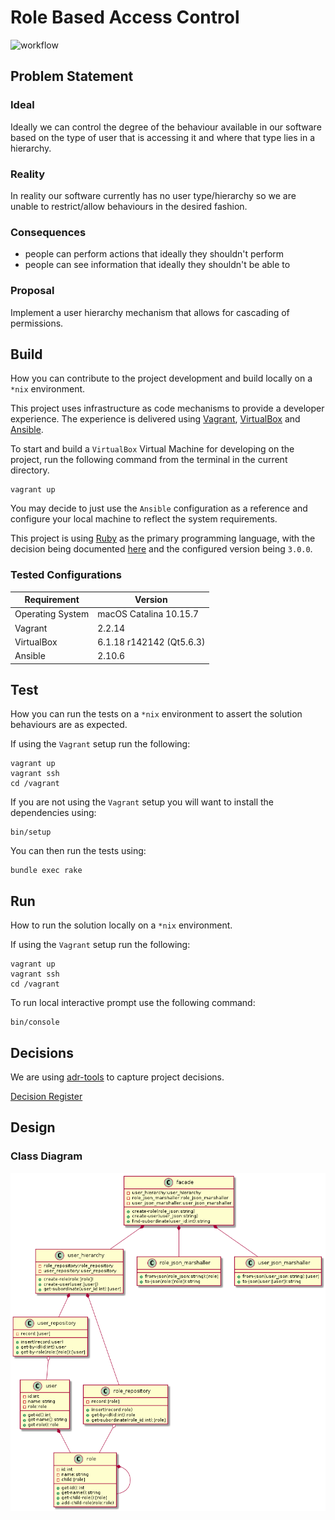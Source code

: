 # Role Based Access Control

![workflow](https://github.com/svo/role-based-access-control/actions/workflows/main.yml/badge.svg)

## Problem Statement

### Ideal

Ideally we can control the degree of the behaviour available in our software based on the type of user that is accessing it and where that type lies in a hierarchy.

### Reality

In reality our software currently has no user type/hierarchy so we are unable to restrict/allow behaviours in the desired fashion.

### Consequences

* people can perform actions that ideally they shouldn't perform
* people can see information that ideally they shouldn't be able to

### Proposal

Implement a user hierarchy mechanism that allows for cascading of permissions.

## Build

How you can contribute to the project development and build locally on a `*nix` environment.

This project uses infrastructure as code mechanisms to provide a developer experience. The experience is delivered using [Vagrant](https://www.vagrantup.com), [VirtualBox](https://www.virtualbox.org) and [Ansible](https://github.com/ansible/ansible).

To start and build a `VirtualBox` Virtual Machine for developing on the project, run the following command from the terminal in the current directory.

```
vagrant up
```

You may decide to just use the `Ansible` configuration as a reference and configure your local machine to reflect the system requirements.

This project is using [Ruby](https://www.ruby-lang.org/en/) as the primary programming language, with the decision being documented [here](documentation/decisions/0002-use-ruby-as-the-programming-language-for-the-project-behaviours.md) and the configured version being `3.0.0`.

### Tested Configurations

| Requirement | Version |
|--|--|
| Operating System | macOS Catalina 10.15.7  |
| Vagrant | 2.2.14 |
| VirtualBox | 6.1.18 r142142 (Qt5.6.3) |
| Ansible | 2.10.6 |

## Test

How you can run the tests on a `*nix` environment to assert the solution behaviours are as expected.

If using the `Vagrant` setup run the following:

```
vagrant up
vagrant ssh
cd /vagrant
```

If you are not using the `Vagrant` setup you will want to install the dependencies using:

```
bin/setup
```

You can then run the tests using:

```
bundle exec rake
```

## Run

How to run the solution locally on a `*nix` environment.

If using the `Vagrant` setup run the following:

```
vagrant up
vagrant ssh
cd /vagrant
```

To run local interactive prompt use the following command:

```
bin/console
```

## Decisions

We are using [adr-tools](https://github.com/npryce/adr-tools) to capture project decisions.

[Decision Register](documentation/decisions)

## Design

### Class Diagram

![Class Diagram](https://raw.githubusercontent.com/svo/role-based-access-control/main/documentation/architecture/class.png)
